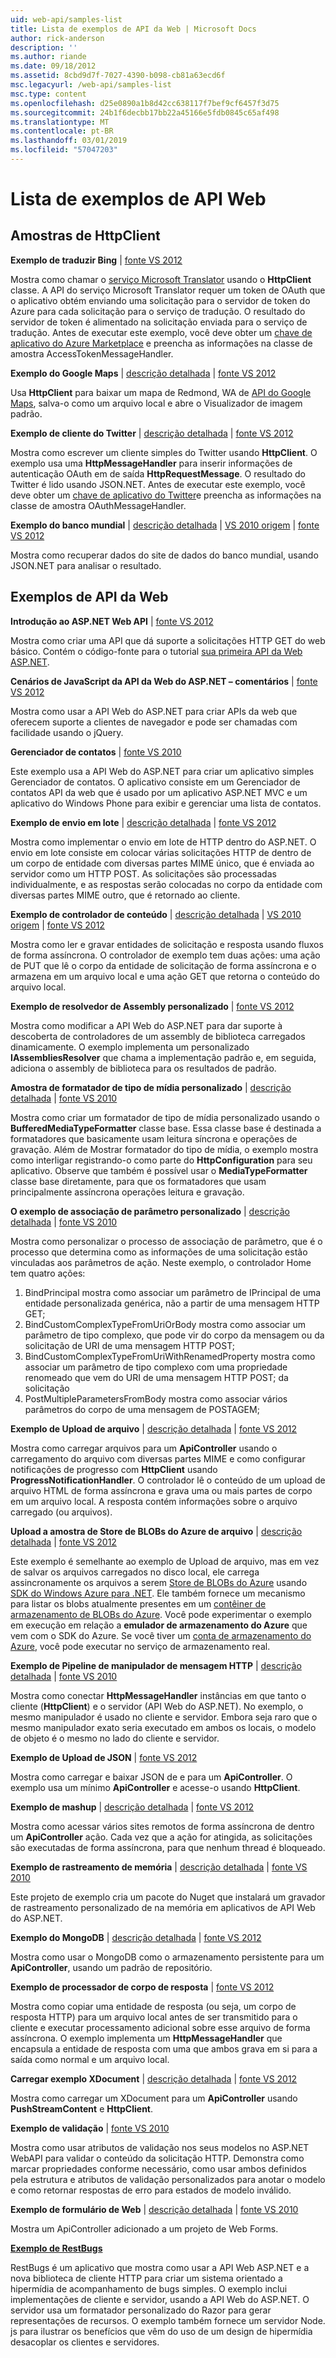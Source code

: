 ```yaml
---
uid: web-api/samples-list
title: Lista de exemplos de API da Web | Microsoft Docs
author: rick-anderson
description: ''
ms.author: riande
ms.date: 09/18/2012
ms.assetid: 8cbd9d7f-7027-4390-b098-cb81a63ecd6f
msc.legacyurl: /web-api/samples-list
msc.type: content
ms.openlocfilehash: d25e0890a1b8d42cc638117f7bef9cf6457f3d75
ms.sourcegitcommit: 24b1f6decbb17bb22a45166e5fdb0845c65af498
ms.translationtype: MT
ms.contentlocale: pt-BR
ms.lasthandoff: 03/01/2019
ms.locfileid: "57047203"
---
```

<a name="web-api-samples-list"></a>Lista de exemplos de API Web
====================
## <a name="httpclient-samples"></a>Amostras de HttpClient

**Exemplo de traduzir Bing** | [fonte VS 2012](https://github.com/aspnet/samples/blob/master/samples/aspnet/HttpClient/BingTranslateSample)

Mostra como chamar o [serviço Microsoft Translator](https://msdn.microsoft.com/library/ff512419.aspx) usando o **HttpClient** classe. A API do serviço Microsoft Translator requer um token de OAuth que o aplicativo obtém enviando uma solicitação para o servidor de token do Azure para cada solicitação para o serviço de tradução. O resultado do servidor de token é alimentado na solicitação enviada para o serviço de tradução. Antes de executar este exemplo, você deve obter um [chave de aplicativo do Azure Marketplace](https://msdn.microsoft.com/library/hh454950.aspx) e preencha as informações na classe de amostra AccessTokenMessageHandler.

**Exemplo do Google Maps** | [descrição detalhada](https://blogs.msdn.com/b/henrikn/archive/2012/02/17/downloading-a-google-map-to-local-file.aspx) | [fonte VS 2012](https://github.com/aspnet/samples/blob/master/samples/aspnet/HttpClient/GoogleMapsSample)

Usa **HttpClient** para baixar um mapa de Redmond, WA de [API do Google Maps](https://developers.google.com/maps/), salva-o como um arquivo local e abre o Visualizador de imagem padrão.

**Exemplo de cliente do Twitter** | [descrição detalhada](https://blogs.msdn.com/b/henrikn/archive/2012/02/16/extending-httpclient-with-oauth-to-access-twitter.aspx) | [fonte VS 2012](https://github.com/aspnet/samples/blob/master/samples/aspnet/HttpClient/TwitterSample)

Mostra como escrever um cliente simples do Twitter usando **HttpClient**. O exemplo usa uma **HttpMessageHandler** para inserir informações de autenticação OAuth em de saída **HttpRequestMessage**. O resultado do Twitter é lido usando JSON.NET. Antes de executar este exemplo, você deve obter um [chave de aplicativo do Twitter](https://dev.twitter.com/)e preencha as informações na classe de amostra OAuthMessageHandler.

**Exemplo do banco mundial** | [descrição detalhada](https://blogs.msdn.com/b/henrikn/archive/2012/02/16/httpclient-is-here.aspx) | [VS 2010 origem](https://github.com/aspnet/samples/blob/master/samples/aspnet/HttpClient/WorldBankSample/Net40) | [fonte VS 2012](https://github.com/aspnet/samples/blob/master/samples/aspnet/HttpClient/WorldBankSample/Net45)

Mostra como recuperar dados do site de dados do banco mundial, usando JSON.NET para analisar o resultado.

## <a name="web-api-samples"></a>Exemplos de API da Web

**Introdução ao ASP.NET Web API** | [fonte VS 2012](overview/getting-started-with-aspnet-web-api/tutorial-your-first-web-api.md)

Mostra como criar uma API que dá suporte a solicitações HTTP GET do web básico. Contém o código-fonte para o tutorial [sua primeira API da Web ASP.NET](overview/getting-started-with-aspnet-web-api/tutorial-your-first-web-api.md).

**Cenários de JavaScript da API da Web do ASP.NET – comentários** | [fonte VS 2012](https://code.msdn.microsoft.com/ASPNET-Web-API-JavaScript-d0d64dd7)

Mostra como usar a API Web do ASP.NET para criar APIs da web que oferecem suporte a clientes de navegador e pode ser chamadas com facilidade usando o jQuery.

**Gerenciador de contatos** | [fonte VS 2010](https://code.msdn.microsoft.com/Contact-Manager-Web-API-0e8e373d)

Este exemplo usa a API Web do ASP.NET para criar um aplicativo simples Gerenciador de contatos. O aplicativo consiste em um Gerenciador de contatos API da web que é usado por um aplicativo ASP.NET MVC e um aplicativo do Windows Phone para exibir e gerenciar uma lista de contatos.

**Exemplo de envio em lote** | [descrição detalhada](http://trocolate.wordpress.com/2012/07/19/mitigate-issue-260-in-batching-scenario/) | [fonte VS 2012](https://github.com/aspnet/samples/blob/master/samples/aspnet/WebApi/BatchSample)

Mostra como implementar o envio em lote de HTTP dentro do ASP.NET. O envio em lote consiste em colocar várias solicitações HTTP de dentro de um corpo de entidade com diversas partes MIME único, que é enviada ao servidor como um HTTP POST. As solicitações são processadas individualmente, e as respostas serão colocadas no corpo da entidade com diversas partes MIME outro, que é retornado ao cliente.

**Exemplo de controlador de conteúdo** | [descrição detalhada](https://blogs.msdn.com/b/henrikn/archive/2012/02/24/async-actions-in-asp-net-web-api.aspx) | [VS 2010 origem](https://github.com/aspnet/samples/blob/master/samples/aspnet/WebApi/ContentControllerSample/Net40) | [fonte VS 2012](https://github.com/aspnet/samples/blob/master/samples/aspnet/WebApi/ContentControllerSample/Net45)

Mostra como ler e gravar entidades de solicitação e resposta usando fluxos de forma assíncrona. O controlador de exemplo tem duas ações: uma ação de PUT que lê o corpo da entidade de solicitação de forma assíncrona e o armazena em um arquivo local e uma ação GET que retorna o conteúdo do arquivo local.

**Exemplo de resolvedor de Assembly personalizado** | [fonte VS 2012](https://github.com/aspnet/samples/blob/master/samples/aspnet/WebApi/CustomAssemblyResolverSample)

Mostra como modificar a API Web do ASP.NET para dar suporte à descoberta de controladores de um assembly de biblioteca carregados dinamicamente. O exemplo implementa um personalizado **IAssembliesResolver** que chama a implementação padrão e, em seguida, adiciona o assembly de biblioteca para os resultados de padrão.

**Amostra de formatador de tipo de mídia personalizado** | [descrição detalhada](https://blogs.msdn.com/b/henrikn/archive/2012/04/23/using-cookies-with-asp-net-web-api.aspx) | [fonte VS 2010](https://github.com/aspnet/samples/blob/master/samples/aspnet/WebApi/CustomMediaTypeFormatterSample)

Mostra como criar um formatador de tipo de mídia personalizado usando o **BufferedMediaTypeFormatter** classe base. Essa classe base é destinada a formatadores que basicamente usam leitura síncrona e operações de gravação. Além de Mostrar formatador do tipo de mídia, o exemplo mostra como interligar registrando-o como parte do **HttpConfiguration** para seu aplicativo. Observe que também é possível usar o **MediaTypeFormatter** classe base diretamente, para que os formatadores que usam principalmente assíncrona operações leitura e gravação.

**O exemplo de associação de parâmetro personalizado** | [descrição detalhada](https://blogs.msdn.com/b/jmstall/archive/2012/05/11/webapi-parameter-binding-under-the-hood.aspx) | [fonte VS 2010](https://github.com/aspnet/samples/blob/master/samples/aspnet/WebApi/CustomParameterBinding)

Mostra como personalizar o processo de associação de parâmetro, que é o processo que determina como as informações de uma solicitação estão vinculadas aos parâmetros de ação. Neste exemplo, o controlador Home tem quatro ações:

1. BindPrincipal mostra como associar um parâmetro de IPrincipal de uma entidade personalizada genérica, não a partir de uma mensagem HTTP GET;
2. BindCustomComplexTypeFromUriOrBody mostra como associar um parâmetro de tipo complexo, que pode vir do corpo da mensagem ou da solicitação de URI de uma mensagem HTTP POST;
3. BindCustomComplexTypeFromUriWithRenamedProperty mostra como associar um parâmetro de tipo complexo com uma propriedade renomeado que vem do URI de uma mensagem HTTP POST; da solicitação
4. PostMultipleParametersFromBody mostra como associar vários parâmetros do corpo de uma mensagem de POSTAGEM;

**Exemplo de Upload de arquivo** | [descrição detalhada](https://blogs.msdn.com/b/henrikn/archive/2012/03/01/file-upload-and-asp-net-web-api.aspx) | [fonte VS 2012](https://github.com/aspnet/samples/tree/master/samples/aspnet/WebApi/FileUploadSample)

Mostra como carregar arquivos para um **ApiController** usando o carregamento do arquivo com diversas partes MIME e como configurar notificações de progresso com **HttpClient** usando **ProgressNotificationHandler**. O controlador lê o conteúdo de um upload de arquivo HTML de forma assíncrona e grava uma ou mais partes de corpo em um arquivo local. A resposta contém informações sobre o arquivo carregado (ou arquivos).

**Upload a amostra de Store de BLOBs do Azure de arquivo** | [descrição detalhada](https://blogs.msdn.com/b/yaohuang1/archive/2012/07/02/asp-net-web-api-and-azure-blob-storage.aspx) | [fonte VS 2012](https://github.com/aspnet/samples/tree/master/samples/aspnet/WebApi/AzureBlobsFileUploadSample)

Este exemplo é semelhante ao exemplo de Upload de arquivo, mas em vez de salvar os arquivos carregados no disco local, ele carrega assincronamente os arquivos a serem [Store de BLOBs do Azure](https://docs.microsoft.com/azure/storage/blobs/storage-dotnet-how-to-use-blobs) usando [SDK do Windows Azure para .NET](https://www.windowsazure.com/develop/net/). Ele também fornece um mecanismo para listar os blobs atualmente presentes em um [contêiner de armazenamento de BLOBs do Azure](https://docs.microsoft.com/azure/storage/blobs/storage-dotnet-how-to-use-blobs). Você pode experimentar o exemplo em execução em relação a **emulador de armazenamento do Azure** que vem com o SDK do Azure. Se você tiver um [conta de armazenamento do Azure](https://docs.microsoft.com/azure/storage/blobs/storage-dotnet-how-to-use-blobs), você pode executar no serviço de armazenamento real.

**Exemplo de Pipeline de manipulador de mensagem HTTP** | [descrição detalhada](https://blogs.msdn.com/b/henrikn/archive/2012/08/07/httpclient-httpclienthandler-and-httpwebrequesthandler.aspx) | [fonte VS 2010](https://github.com/aspnet/samples/tree/master/samples/aspnet/WebApi/HttpMessageHandlerPipelineSample)

Mostra como conectar **HttpMessageHandler** instâncias em que tanto o cliente (**HttpClient**) e o servidor (API Web do ASP.NET). No exemplo, o mesmo manipulador é usado no cliente e servidor. Embora seja raro que o mesmo manipulador exato seria executado em ambos os locais, o modelo de objeto é o mesmo no lado do cliente e servidor.

**Exemplo de Upload de JSON** | [fonte VS 2012](https://github.com/aspnet/samples/tree/master/samples/aspnet/WebApi/JsonUploadSample)

Mostra como carregar e baixar JSON de e para um **ApiController**. O exemplo usa um mínimo **ApiController** e acesse-o usando **HttpClient**.

**Exemplo de mashup** | [descrição detalhada](https://blogs.msdn.com/b/henrikn/archive/2012/03/03/async-mashups-using-asp-net-web-api.aspx) | [fonte VS 2012](https://github.com/aspnet/samples/tree/master/samples/aspnet/WebApi/MashupSample)

Mostra como acessar vários sites remotos de forma assíncrona de dentro um **ApiController** ação. Cada vez que a ação for atingida, as solicitações são executadas de forma assíncrona, para que nenhum thread é bloqueado.

**Exemplo de rastreamento de memória** | [descrição detalhada](https://blogs.msdn.com/b/roncain/archive/2012/04/12/tracing-in-asp-net-web-api.aspx) | [fonte VS 2010](https://github.com/aspnet/samples/tree/master/samples/aspnet/WebApi/MemoryTracingSample)

Este projeto de exemplo cria um pacote do Nuget que instalará um gravador de rastreamento personalizado de na memória em aplicativos de API Web do ASP.NET.

**Exemplo do MongoDB** | [descrição detalhada](https://blogs.msdn.com/b/henrikn/archive/2012/02/19/using-web-api-with-mongodb.aspx) | [fonte VS 2012](https://github.com/aspnet/samples/tree/master/samples/aspnet/WebApi/MongoSample)

Mostra como usar o MongoDB como o armazenamento persistente para um **ApiController**, usando um padrão de repositório.

**Exemplo de processador de corpo de resposta** | [fonte VS 2012](https://github.com/aspnet/samples/tree/master/samples/aspnet/WebApi/ResponseEntityProcessorSample)

Mostra como copiar uma entidade de resposta (ou seja, um corpo de resposta HTTP) para um arquivo local antes de ser transmitido para o cliente e executar processamento adicional sobre esse arquivo de forma assíncrona. O exemplo implementa um **HttpMessageHandler** que encapsula a entidade de resposta com uma que ambos grava em si para a saída como normal e um arquivo local.

**Carregar exemplo XDocument** | [descrição detalhada](https://blogs.msdn.com/b/henrikn/archive/2012/02/17/push-and-pull-streams-using-httpclient.aspx) | [fonte VS 2012](https://github.com/aspnet/samples/tree/master/samples/aspnet/WebApi/UploadXDocumentSample)

Mostra como carregar um XDocument para um **ApiController** usando **PushStreamContent** e **HttpClient**.

**Exemplo de validação** | [fonte VS 2010](https://github.com/aspnet/samples/tree/master/samples/aspnet/WebApi/ValidationSample)

Mostra como usar atributos de validação nos seus modelos no ASP.NET WebAPI para validar o conteúdo da solicitação HTTP. Demonstra como marcar propriedades conforme necessário, como usar ambos definidos pela estrutura e atributos de validação personalizados para anotar o modelo e como retornar respostas de erro para estados de modelo inválido.

**Exemplo de formulário de Web** | [descrição detalhada](https://blogs.msdn.com/b/henrikn/archive/2012/02/23/using-asp-net-web-api-with-asp-net-web-forms.aspx) | [fonte VS 2010](https://github.com/aspnet/samples/tree/master/samples/aspnet/WebApi/WebFormSample)

Mostra um ApiController adicionado a um projeto de Web Forms.

**[Exemplo de RestBugs](https://github.com/howarddierking/RestBugs)**

RestBugs é um aplicativo que mostra como usar a API Web ASP.NET e a nova biblioteca de cliente HTTP para criar um sistema orientado a hipermídia de acompanhamento de bugs simples. O exemplo inclui implementações de cliente e servidor, usando a API Web do ASP.NET. O servidor usa um formatador personalizado do Razor para gerar representações de recursos. O exemplo também fornece um servidor Node. js para ilustrar os benefícios que vêm do uso de um design de hipermídia desacoplar os clientes e servidores.

